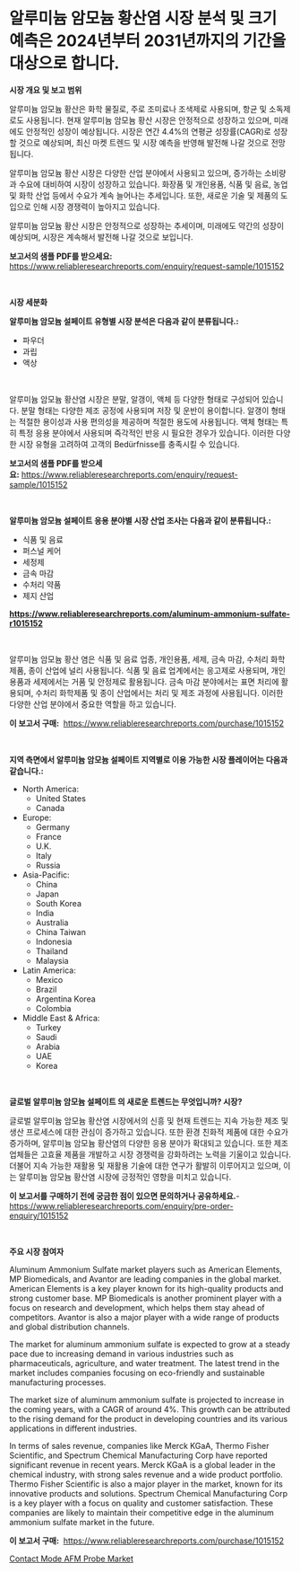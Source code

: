 <p><h1>알루미늄 암모늄 황산염 시장 분석 및 크기 예측은 2024년부터 2031년까지의 기간을 대상으로 합니다.</h1></p><p><strong>시장 개요 및 보고 범위</strong></p>
<p><p>알루미늄 암모늄 황산은 화학 물질로, 주로 조미료나 조색제로 사용되며, 항균 및 소독제로도 사용됩니다. 현재 알루미늄 암모늄 황산 시장은 안정적으로 성장하고 있으며, 미래에도 안정적인 성장이 예상됩니다. 시장은 연간 4.4%의 연평균 성장률(CAGR)로 성장할 것으로 예상되며, 최신 마켓 트렌드 및 시장 예측을 반영해 발전해 나갈 것으로 전망됩니다.</p><p>알루미늄 암모늄 황산 시장은 다양한 산업 분야에서 사용되고 있으며, 증가하는 소비량과 수요에 대비하여 시장이 성장하고 있습니다. 화장품 및 개인용품, 식품 및 음료, 농업 및 화학 산업 등에서 수요가 계속 늘어나는 추세입니다. 또한, 새로운 기술 및 제품의 도입으로 인해 시장 경쟁력이 높아지고 있습니다.</p><p>알루미늄 암모늄 황산 시장은 안정적으로 성장하는 추세이며, 미래에도 약간의 성장이 예상되며, 시장은 계속해서 발전해 나갈 것으로 보입니다.</p></p>
<p><strong>보고서의 샘플 PDF를 받으세요:</strong> <a href="https://www.reliableresearchreports.com/enquiry/request-sample/1015152">https://www.reliableresearchreports.com/enquiry/request-sample/1015152</a></p>
<p>&nbsp;</p>
<p><strong>시장 세분화</strong></p>
<p><strong>알루미늄 암모늄 설페이트 유형별 시장 분석은 다음과 같이 분류됩니다.:</strong></p>
<p><ul><li>파우더</li><li>과립</li><li>액상</li></ul></p>
<p>&nbsp;</p>
<p><p>알루미늄 암모늄 황산염 시장은 분말, 알갱이, 액체 등 다양한 형태로 구성되어 있습니다. 분말 형태는 다양한 제조 공정에 사용되며 저장 및 운반이 용이합니다. 알갱이 형태는 적절한 용이성과 사용 편의성을 제공하며 적절한 용도에 사용됩니다. 액체 형태는 특히 특정 응용 분야에서 사용되며 즉각적인 반응 시 필요한 경우가 있습니다. 이러한 다양한 시장 유형을 고려하여 고객의 Bedürfnisse를 충족시킬 수 있습니다.</p></p>
<p><strong>보고서의 샘플 PDF를 받으세요:</strong>&nbsp;<a href="https://www.reliableresearchreports.com/enquiry/request-sample/1015152">https://www.reliableresearchreports.com/enquiry/request-sample/1015152</a></p>
<p>&nbsp;</p>
<p><strong> 알루미늄 암모늄 설페이트 응용 분야별 시장 산업 조사는 다음과 같이 분류됩니다.:</strong></p>
<p><ul><li>식품 및 음료</li><li>퍼스널 케어</li><li>세정제</li><li>금속 마감</li><li>수처리 약품</li><li>제지 산업</li></ul></p>
<p><strong><a href="https://www.reliableresearchreports.com/aluminum-ammonium-sulfate-r1015152">https://www.reliableresearchreports.com/aluminum-ammonium-sulfate-r1015152</a></strong></p>
<p>&nbsp;</p>
<p><p>알루미늄 암모늄 황산 염은 식품 및 음료 업종, 개인용품, 세제, 금속 마감, 수처리 화학제품, 종이 산업에 널리 사용됩니다. 식품 및 음료 업계에서는 응고제로 사용되며, 개인용품과 세제에서는 거품 및 안정제로 활용됩니다. 금속 마감 분야에서는 표면 처리에 활용되며, 수처리 화학제품 및 종이 산업에서는 처리 및 제조 과정에 사용됩니다. 이러한 다양한 산업 분야에서 중요한 역할을 하고 있습니다.</p></p>
<p><strong>이 보고서 구매:</strong>&nbsp; <a href="https://www.reliableresearchreports.com/purchase/1015152">https://www.reliableresearchreports.com/purchase/1015152</a></p>
<p>&nbsp;</p>
<p><strong>지역 측면에서 알루미늄 암모늄 설페이트 지역별로 이용 가능한 시장 플레이어는 다음과 같습니다.:</strong></p>
<p><ul>
    <li>
        North America:
        <ul>
            <li>United States</li>
            <li>Canada</li>
        </ul>
    </li>
    <li>
        Europe:
        <ul>
            <li>Germany</li>
            <li>France</li>
            <li>U.K.</li>
            <li>Italy</li>
            <li>Russia</li>
        </ul>
    </li>
    <li>
        Asia-Pacific:
        <ul>
            <li>China</li>
            <li>Japan</li>
            <li>South Korea</li>
            <li>India</li>
            <li>Australia</li>
            <li>China Taiwan</li>
            <li>Indonesia</li>
            <li>Thailand</li>
            <li>Malaysia</li>
        </ul>
    </li>
    <li>
        Latin America:
        <ul>
            <li>Mexico</li>
            <li>Brazil</li>
            <li>Argentina Korea</li>
            <li>Colombia</li>
        </ul>
    </li>
    <li>
        Middle East & Africa:
        <ul>
            <li>Turkey</li>
            <li>Saudi</li>
            <li>Arabia</li>
            <li>UAE</li>
            <li>Korea</li>
        </ul>
    </li>
    </ul></p>
<p>&nbsp;</p>
<p><strong>글로벌 알루미늄 암모늄 설페이트 의 새로운 트렌드는 무엇입니까? 시장?</strong></p>
<p><p>글로벌 알루미늄 암모늄 황산염 시장에서의 신흥 및 현재 트렌드는 지속 가능한 제조 및 생산 프로세스에 대한 관심이 증가하고 있습니다. 또한 환경 친화적 제품에 대한 수요가 증가하며, 알루미늄 암모늄 황산염의 다양한 응용 분야가 확대되고 있습니다. 또한 제조업체들은 고효율 제품을 개발하고 시장 경쟁력을 강화하려는 노력을 기울이고 있습니다. 더불어 지속 가능한 재활용 및 재활용 기술에 대한 연구가 활발히 이루어지고 있으며, 이는 알루미늄 암모늄 황산염 시장에 긍정적인 영향을 미치고 있습니다.</p></p>
<p><strong>이 보고서를 구매하기 전에 궁금한 점이 있으면 문의하거나 공유하세요.</strong>- <a href="https://www.reliableresearchreports.com/enquiry/pre-order-enquiry/1015152">https://www.reliableresearchreports.com/enquiry/pre-order-enquiry/1015152</a></p>
<p>&nbsp;</p>
<p><strong>주요 시장 참여자</strong></p>
<p><p>Aluminum Ammonium Sulfate market players such as American Elements, MP Biomedicals, and Avantor are leading companies in the global market. American Elements is a key player known for its high-quality products and strong customer base. MP Biomedicals is another prominent player with a focus on research and development, which helps them stay ahead of competitors. Avantor is also a major player with a wide range of products and global distribution channels.</p><p>The market for aluminum ammonium sulfate is expected to grow at a steady pace due to increasing demand in various industries such as pharmaceuticals, agriculture, and water treatment. The latest trend in the market includes companies focusing on eco-friendly and sustainable manufacturing processes.</p><p>The market size of aluminum ammonium sulfate is projected to increase in the coming years, with a CAGR of around 4%. This growth can be attributed to the rising demand for the product in developing countries and its various applications in different industries.</p><p>In terms of sales revenue, companies like Merck KGaA, Thermo Fisher Scientific, and Spectrum Chemical Manufacturing Corp have reported significant revenue in recent years. Merck KGaA is a global leader in the chemical industry, with strong sales revenue and a wide product portfolio. Thermo Fisher Scientific is also a major player in the market, known for its innovative products and solutions. Spectrum Chemical Manufacturing Corp is a key player with a focus on quality and customer satisfaction. These companies are likely to maintain their competitive edge in the aluminum ammonium sulfate market in the future.</p></p>
<p><strong>이 보고서 구매:</strong>&nbsp;&nbsp;<a href="https://www.reliableresearchreports.com/purchase/1015152">https://www.reliableresearchreports.com/purchase/1015152</a></p>
<p><p><a href="https://meowing-canidae-761.notion.site/Contact-Mode-AFM-Probe-Market-Insights-into-Market-CAGR-Market-Trends-and-Growth-Strategies-7585605cebc64517b35394ab94902290">Contact Mode AFM Probe Market</a></p></p>